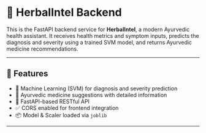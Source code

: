 # 🌿 HerbalIntel Backend

This is the FastAPI backend service for **HerbalIntel**, a modern Ayurvedic health assistant.
It receives health metrics and symptom inputs, predicts the diagnosis and severity using a trained SVM model, and returns Ayurvedic medicine recommendations.

---

## 🚀 Features

- 🧠 Machine Learning (SVM) for diagnosis and severity prediction  
- 🌱 Ayurvedic medicine suggestions with detailed information  
- 🏃 FastAPI-based RESTful API  
- ✅ CORS enabled for frontend integration  
- 📦 Model & Scaler loaded via `joblib`  

---

